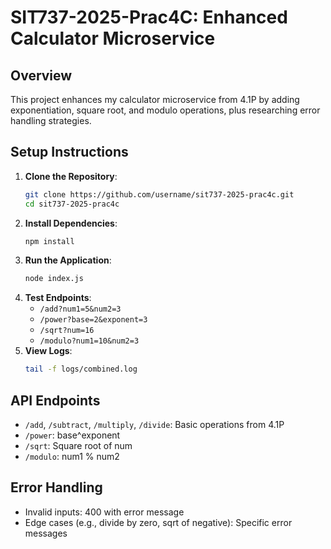# SIT737-2025-Prac4C: Enhanced Calculator Microservice

## Overview

This project enhances my calculator microservice from 4.1P by adding exponentiation, square root, and modulo operations, plus researching error handling strategies.

## Setup Instructions

1. **Clone the Repository**:
   ```bash
   git clone https://github.com/username/sit737-2025-prac4c.git
   cd sit737-2025-prac4c
   ```
2. **Install Dependencies**:
   ```bash
   npm install
   ```
3. **Run the Application**:
   ```bash
   node index.js
   ```
4. **Test Endpoints**:
   - `/add?num1=5&num2=3`
   - `/power?base=2&exponent=3`
   - `/sqrt?num=16`
   - `/modulo?num1=10&num2=3`
5. **View Logs**:
   ```bash
   tail -f logs/combined.log
   ```

## API Endpoints

- `/add`, `/subtract`, `/multiply`, `/divide`: Basic operations from 4.1P
- `/power`: base^exponent
- `/sqrt`: Square root of num
- `/modulo`: num1 % num2

## Error Handling

- Invalid inputs: 400 with error message
- Edge cases (e.g., divide by zero, sqrt of negative): Specific error messages
